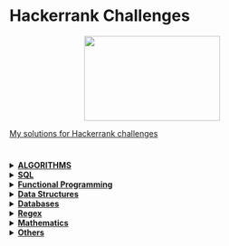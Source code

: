 # Hackerrank Challenges

<p align="center">
<a href="https://www.beecrowd.com.br">
<img  width="240"  height="150"  src="https://resources.beecrowd.com.br/judge/img/5.0/logo-beecrowd.png?1635097036">
</p>
  
My solutions for Hackerrank challenges
#

<details>
  
  <summary><strong>ALGORITHMS</strong></summary>
  <br/>
  <div>
    <table>
      <thead>
        <tr>
          <th align="center">ALGORITHMS</th>
        </tr>
      </thead>
      <tbody>
        <tr>
          <td align="left"><a href="">1000 - Hello World!</a></th>
        </tr>
        <tr>
          <td align="left">1001 - Extremely Basic</th>
        </tr>
        <tr>
          <td align="left">1002 - Area of a Circle</th>
        </tr>
      </tbody>
    </table>
  </div>  
  
</details>

<details>
  
  <summary><strong>SQL</strong></summary>
  <br/>
  <div>
    <table>
      <thead>
        <tr>
          <th align="center">SQL</th>
        </tr>
      </thead>
      <tbody>
        <tr>
          <td align="left"><a href=""></a></th>
        </tr>
      </tbody>
    </table>
  </div>  
  
</details>

<details>
  
  <summary><strong>Functional Programming</strong></summary>
  <br/>
  <div>
    <table>
      <thead>
        <tr>
          <th align="center">Functional Programming</th>
        </tr>
      </thead>
      <tbody>
        <tr>
          <td align="left"><a href=""></a></th>
        </tr>
      </tbody>
    </table>
  </div>  
  
</details>

<details>
  
  <summary><strong>Data Structures</strong></summary>
  <br/>
  <div>
    <table>
      <thead>
        <tr>
          <th align="center">Data Structures</th>
        </tr>
      </thead>
      <tbody>
        <tr>
          <td align="left"><a href=""></a></th>
        </tr>
      </tbody>
    </table>
  </div> 
  
</details>

<details>
  
  <summary><strong>Databases</strong></summary>
  <br/>
  <div>
    <table>
      <thead>
        <tr>
          <th align="center">Databases</th>
        </tr>
      </thead>
      <tbody>
        <tr>
          <td align="left"><a href=""></a></th>
        </tr>
      </tbody>
    </table>
  </div> 
  
</details>

<details>
  
  <summary><strong>Regex</strong></summary>
  <br/>
  <div>
    <table>
      <thead>
        <tr>
          <th align="center">Regex</th>
        </tr>
      </thead>
      <tbody>
        <tr>
          <td align="left"><a href=""></a></th>
        </tr>
      </tbody>
    </table>
  </div> 
  
</details>

<details>
  
  <summary><strong>Mathematics</strong></summary>
  <br/>
  <div>
    <table>
      <thead>
        <tr>
          <th align="center">Mathematics</th>
        </tr>
      </thead>
      <tbody>
        <tr>
          <td align="left"><a href=""></a></th>
        </tr>
      </tbody>
    </table>
  </div> 
  
</details>

<details>
  
  <summary><strong>Others</strong></summary>
  <br/>
  <div>
    <table>
      <thead>
        <tr>
          <th align="center">Others</th>
        </tr>
      </thead>
      <tbody>
        <tr>
          <td align="left"><a href=""></a></th>
        </tr>
      </tbody>
    </table>
  </div> 
  
</details>
